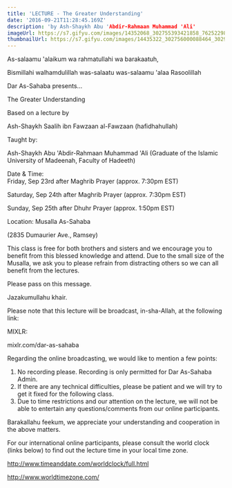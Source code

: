 ```yaml
---
title: 'LECTURE - The Greater Understanding'
date: '2016-09-21T11:28:45.169Z'
description: 'by Ash-Shaykh Abu 'Abdir-Rahmaan Muhammad 'Ali'
imageUrl: https://s7.gifyu.com/images/14352068_302755393421858_7625229819261568251_o.jpg_nc_cat105_nc_sid8024bb_nc_ohcYsZF9CH7c5IAX-PteC__nc_htscontent.fybz1-1.jpg
thumbnailUrl: https://s7.gifyu.com/images/14435322_302756000088464_3029840581586284949_o.jpg_nc_cat104_nc_sid8024bb_nc_ohcBbbGfrpt-jkAX9Nr73T_nc_htscontent.fybz1-1.jpg
---
```


As-salaamu 'alaikum wa rahmatullahi wa barakaatuh,

Bismillahi walhamdulillah was-salaatu was-salaamu 'alaa Rasoolillah

Dar As-Sahaba presents...

The Greater Understanding

Based on a lecture by

Ash-Shaykh Saalih ibn Fawzaan al-Fawzaan (hafidhahullah)

Taught by:

Ash-Shaykh Abu 'Abdir-Rahmaan Muhammad 'Ali
(Graduate of the Islamic University of Madeenah, Faculty of Hadeeth)

Date & Time:  
 Friday, Sep 23rd after Maghrib Prayer (approx. 7:30pm EST)

Saturday, Sep 24th after Maghrib Prayer (approx. 7:30pm EST)

Sunday, Sep 25th after Dhuhr Prayer (approx. 1:50pm EST)

Location:
Musalla As-Sahaba

(2835 Dumaurier Ave., Ramsey)

This class is free for both brothers and sisters and we encourage you to benefit from this blessed knowledge and attend. Due to the small size of the Musalla, we ask you to please refrain from distracting others so we can all benefit from the lectures.

Please pass on this message.

Jazakumullahu khair.

Please note that this lecture will be broadcast, in-sha-Allah, at the following link:

MIXLR:

mixlr.com/dar-as-sahaba

Regarding the online broadcasting, we would like to mention a few points:

1. No recording please. Recording is only permitted for Dar As-Sahaba Admin.
2. If there are any technical difficulties, please be patient and we will try to get it fixed for the following class.
3. Due to time restrictions and our attention on the lecture, we will not be able to entertain any questions/comments from our online participants.

Barakallahu feekum, we appreciate your understanding and cooperation in the above matters.

For our international online participants, please consult the world clock (links below) to find out the lecture time in your local time zone.

http://www.timeanddate.com/worldclock/full.html

http://www.worldtimezone.com/
